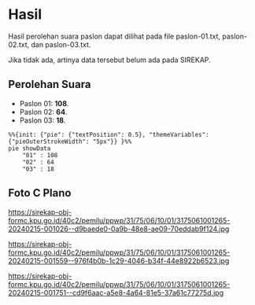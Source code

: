 # Hasil

Hasil perolehan suara paslon dapat dilihat pada file paslon-01.txt, paslon-02.txt, dan paslon-03.txt.

Jika tidak ada, artinya data tersebut belum ada pada SIREKAP.

## Perolehan Suara

 * Paslon 01: **108**.
 * Paslon 02: **64**.
 * Paslon 03: **18**.

```mermaid
%%{init: {"pie": {"textPosition": 0.5}, "themeVariables": {"pieOuterStrokeWidth": "5px"}} }%%
pie showData
    "01" : 108
    "02" : 64
    "03" : 18
```
## Foto C Plano

https://sirekap-obj-formc.kpu.go.id/40c2/pemilu/ppwp/31/75/06/10/01/3175061001265-20240215-001026--d9baede0-0a9b-48e8-ae09-70eddab9f124.jpg

https://sirekap-obj-formc.kpu.go.id/40c2/pemilu/ppwp/31/75/06/10/01/3175061001265-20240215-001559--976f4b0b-1c29-4046-b34f-44e8922b6523.jpg

https://sirekap-obj-formc.kpu.go.id/40c2/pemilu/ppwp/31/75/06/10/01/3175061001265-20240215-001751--cd9f6aac-a5e8-4a64-81e5-37a61c77275d.jpg
